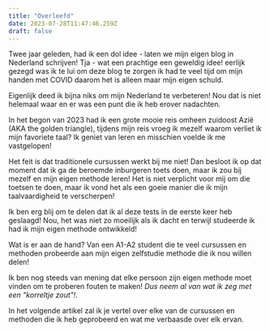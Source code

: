 ```yaml
---
title: "Overleefd"
date: 2023-07-28T11:47:46.259Z
draft: false
---
```


Twee jaar geleden, had ik een dol idee - laten we mijn eigen blog in Nederland schrijven!
Tja - wat een prachtige een geweldig idee! eerlijk gezegd was ik te lui om deze blog te zorgen ik had te veel tijd om mijn handen met COVID daarom het is alleen maar mijn eigen schuld.

Eigenlijk deed ik bijna niks om mijn Nederland te verbeteren! Nou dat is niet helemaal waar en er was een punt die ik heb erover nadachten.

In het begon van 2023 had ik een grote mooie reis omheen zuidoost Azië (AKA the golden triangle), tijdens mijn reis vroeg ik mezelf waarom verliet ik mijn favoriete taal? Ik geniet van leren en misschien voelde ik me vastgelopen!

Het feit is dat traditionele cursussen werkt bij me niet!
Dan besloot ik op dat moment dat ik ga de beroemde inburgeren toets doen, maar ik zou bij mezelf en mijn eigen methode leren!
Het is niet verplicht voor mij om die toetsen te doen, maar ik vond het als een goeie manier die ik mijn taalvaardigheid te verscherpen!

Ik ben erg blij om te delen dat ik al deze tests in de eerste keer heb geslaagd!
Nou, het was niet zo moeilijk als ik dacht en terwijl studeerde ik had ik mijn eigen methode ontwikkeld!

Wat is er aan de hand? Van een A1-A2 student die te veel cursussen en methoden probeerde aan mijn eigen zelfstudie methode die ik nou willen delen!

Ik ben nog steeds van mening dat elke persoon zijn eigen methode moet vinden om te proberen fouten te maken!
*Dus neem al van wat ik zeg met een "korreltje zout"!*.

In het volgende artikel zal ik je vertel over elke van de cursussen en methoden die ik heb geprobeerd en wat me verbaasde over elk ervan.